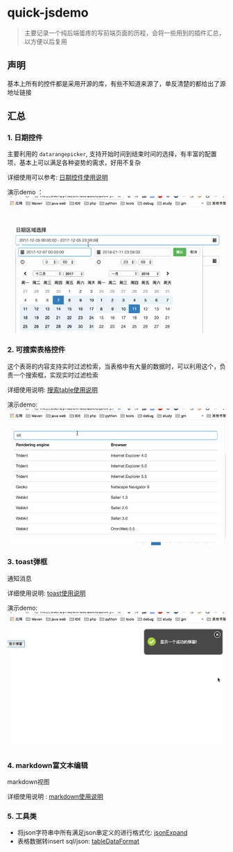 # quick-jsdemo
> 主要记录一个纯后端蛋疼的写前端页面的历程，会将一些用到的插件汇总，以方便以后复用

## 声明

基本上所有的控件都是采用开源的库，有些不知道来源了，单反清楚的都给出了源地址链接


## 汇总

### 1. 日期控件

主要利用的 `datarangepicker`, 支持开始时间到结束时间的选择，有丰富的配置项，基本上可以满足各种姿势的需求，好用不复杂

详细使用可以参考: [日期控件使用说明](views/datepicker/readme.md)

演示demo ： ![datepickerDemo](demoImages/datepicker.gif)


### 2. 可搜索表格控件

这个表哥的内容支持实时过滤检索，当表格中有大量的数据时，可以利用这个，负责一个搜索框，实现实时过滤检索

详细使用说明: [搜索table使用说明](views/tablesearch/readme.md)

演示demo: ![demo](demoImages/tablesearch.gif)


### 3. toast弹框

通知消息

详细使用说明: [toast使用说明](views/toast/readme.md)

演示demo: ![demo](demoImages/toast.gif)


### 4. markdown富文本编辑

markdown视图

详细使用说明 : [markdown使用说明](views/markdown/readme.md)


### 5. 工具类

- 将json字符串中所有满足json串定义的进行格式化: [jsonExpand](views/util/json_expand/readme.md)
- 表格数据转insert sql/json: [tableDataFormat](views/util/table_data_format/readme.md)